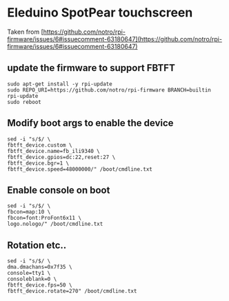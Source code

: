 # Eleduino SpotPear touchscreen
Taken from [https://github.com/notro/rpi-firmware/issues/6#issuecomment-63180647](https://github.com/notro/rpi-firmware/issues/6#issuecomment-63180647)

## update the firmware to support FBTFT

```
sudo apt-get install -y rpi-update
sudo REPO_URI=https://github.com/notro/rpi-firmware BRANCH=builtin rpi-update
sudo reboot
```

## Modify boot args to enable the device

```
sed -i "s/$/ \
fbtft_device.custom \
fbtft_device.name=fb_ili9340 \
fbtft_device.gpios=dc:22,reset:27 \
fbtft_device.bgr=1 \
fbtft_device.speed=48000000/" /boot/cmdline.txt
```

## Enable console on boot

```
sed -i "s/$/ \
fbcon=map:10 \
fbcon=font:ProFont6x11 \
logo.nologo/" /boot/cmdline.txt
```

## Rotation etc..

```
sed -i "s/$/ \
dma.dmachans=0x7f35 \
console=tty1 \
consoleblank=0 \
fbtft_device.fps=50 \
fbtft_device.rotate=270" /boot/cmdline.txt
```
